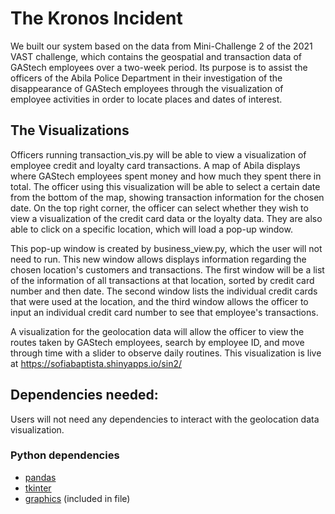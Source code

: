 # The Kronos Incident 

We built our system based on the data from Mini-Challenge 2 of the 2021 VAST challenge, which contains the geospatial and transaction data of GAStech employees over a two-week period. Its purpose is to assist the officers of the Abila Police Department in their investigation of the disappearance of GAStech employees through the visualization of employee activities in order to locate places and dates of interest.

## The Visualizations 

Officers running transaction_vis.py will be able to view a visualization of employee credit and loyalty card transactions. A map of Abila displays where GAStech employees spent money and how much they spent there in total. The officer using this visualization will be able to select a certain date from the bottom of the map, showing transaction information for the chosen date. On the top right corner, the officer can select whether they wish to view a visualization of the credit card data or the loyalty data. They are also able to click on a specific location, which will load a pop-up window. 

This pop-up window is created by business_view.py, which the user will not need to run. This new window allows displays information regarding the chosen location's customers and transactions. The first window will be a list of the information of all transactions at that location, sorted by credit card number and then date. The second window lists the individual credit cards that were used at the location, and the third window allows the officer to input an individual credit card number to see that employee's transactions. 

A visualization for the geolocation data will allow the officer to view the routes taken by GAStech employees, search by employee ID, and move through time with a slider to observe daily routines. This visualization is live at https://sofiabaptista.shinyapps.io/sin2/

## Dependencies needed:
Users will not need any dependencies to interact with the geolocation data visualization. 
### Python dependencies
- [pandas](https://pandas.pydata.org/)
- [tkinter](https://docs.python.org/3/library/tkinter.html)
- [graphics](https://github.com/isidonnelly/VAFinalProject/blob/main/graphics.py) (included in file)

